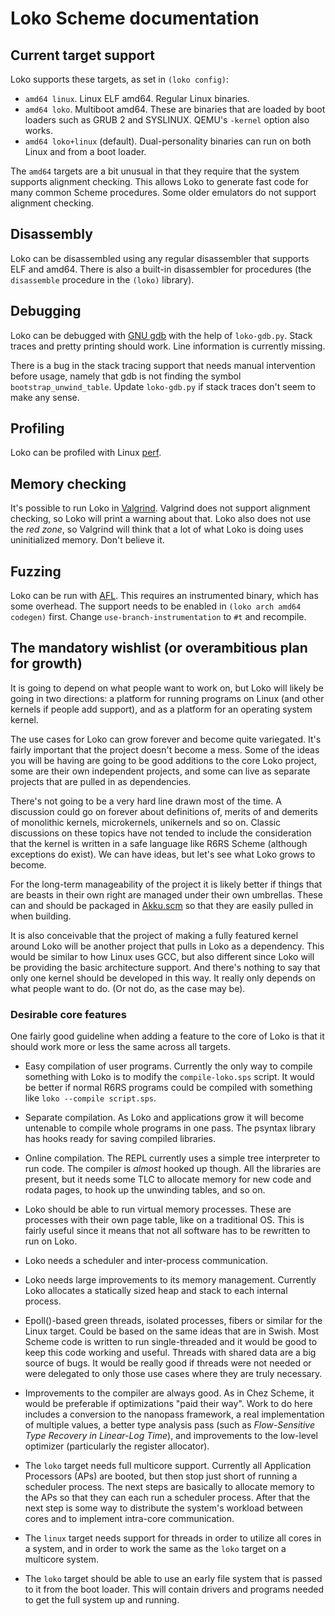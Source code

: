 # Loko Scheme documentation

## Current target support

Loko supports these targets, as set in `(loko config)`:

* `amd64 linux`. Linux ELF amd64. Regular Linux binaries.
* `amd64 loko`. Multiboot amd64. These are binaries that are loaded
  by boot loaders such as GRUB 2 and SYSLINUX. QEMU's `-kernel` option
  also works.
* `amd64 loko+linux` (default). Dual-personality binaries can run
  on both Linux and from a boot loader.

The `amd64` targets are a bit unusual in that they require that the
system supports alignment checking. This allows Loko to generate fast
code for many common Scheme procedures. Some older emulators do not
support alignment checking.

## Disassembly

Loko can be disassembled using any regular disassembler that supports
ELF and amd64. There is also a built-in disassembler for procedures
(the `disassemble` procedure in the `(loko)` library).

## Debugging

Loko can be debugged with [GNU gdb][gdb] with the help of
`loko-gdb.py`. Stack traces and pretty printing should work. Line
information is currently missing.

There is a bug in the stack tracing support that needs manual
intervention before usage, namely that gdb is not finding the symbol
`bootstrap_unwind_table`. Update `loko-gdb.py` if stack traces don't
seem to make any sense.

 [gdb]: https://www.gnu.org/software/gdb/

## Profiling

Loko can be profiled with Linux [perf][perf].

 [perf]: https://perf.wiki.kernel.org/index.php/Main_Page

## Memory checking

It's possible to run Loko in [Valgrind][valgrind]. Valgrind does not
support alignment checking, so Loko will print a warning about that.
Loko also does not use the *red zone*, so Valgrind will think that a
lot of what Loko is doing uses uninitialized memory. Don't believe it.

 [valgrind]: http://valgrind.org/

## Fuzzing

Loko can be run with [AFL][afl]. This requires an instrumented binary,
which has some overhead. The support needs to be enabled in `(loko
arch amd64 codegen)` first. Change `use-branch-instrumentation` to
`#t` and recompile.

 [afl]: http://lcamtuf.coredump.cx/afl/

## The mandatory wishlist (or overambitious plan for growth)

It is going to depend on what people want to work on, but Loko will
likely be going in two directions: a platform for running programs on
Linux (and other kernels if people add support), and as a platform for
an operating system kernel.

The use cases for Loko can grow forever and become quite variegated.
It's fairly important that the project doesn't become a mess. Some of
the ideas you will be having are going to be good additions to the
core Loko project, some are their own independent projects, and some
can live as separate projects that are pulled in as dependencies.

There's not going to be a very hard line drawn most of the time. A
discussion could go on forever about definitions of, merits of and
demerits of monolithic kernels, microkernels, unikernels and so on.
Classic discussions on these topics have not tended to include the
consideration that the kernel is written in a safe language like R6RS
Scheme (although exceptions do exist). We can have ideas, but let's
see what Loko grows to become.

For the long-term manageability of the project it is likely better if
things that are beasts in their own right are managed under their own
umbrellas. These can and should be packaged
in [Akku.scm](https://akkuscm.org/) so that they are easily pulled
in when building.

It is also conceivable that the project of making a fully featured
kernel around Loko will be another project that pulls in Loko as a
dependency. This would be similar to how Linux uses GCC, but also
different since Loko will be providing the basic architecture support.
And there's nothing to say that only one kernel should be developed in
this way. It really only depends on what people want to do. (Or not
do, as the case may be).

### Desirable core features

One fairly good guideline when adding a feature to the core of Loko is
that it should work more or less the same across all targets.

* Easy compilation of user programs. Currently the only way to compile
  something with Loko is to modify the `compile-loko.sps` script. It
  would be better if normal R6RS programs could be compiled with
  something like `loko --compile script.sps`.

* Separate compilation. As Loko and applications grow it will become
  untenable to compile whole programs in one pass. The psyntax library
  has hooks ready for saving compiled libraries.

* Online compilation. The REPL currently uses a simple tree
  interpreter to run code. The compiler is *almost* hooked up though.
  All the libraries are present, but it needs some TLC to allocate
  memory for new code and rodata pages, to hook up the unwinding
  tables, and so on.

* Loko should be able to run virtual memory processes. These are
  processes with their own page table, like on a traditional OS. This
  is fairly useful since it means that not all software has to be
  rewritten to run on Loko.

* Loko needs a scheduler and inter-process communication.

* Loko needs large improvements to its memory management. Currently
  Loko allocates a statically sized heap and stack to each internal
  process.

* Epoll()-based green threads, isolated processes, fibers or similar
  for the Linux target. Could be based on the same ideas that are in
  Swish. Most Scheme code is written to run single-threaded and it
  would be good to keep this code working and useful. Threads with
  shared data are a big source of bugs. It would be really good if
  threads were not needed or were delegated to only those use cases
  where they are truly necessary.

* Improvements to the compiler are always good. As in Chez Scheme, it
  would be preferable if optimizations "paid their way". Work to do
  here includes a conversion to the nanopass framework, a real
  implementation of multiple values, a better type analysis pass (such
  as _Flow-Sensitive Type Recovery in Linear-Log Time_), and
  improvements to the low-level optimizer (particularly the register
  allocator).

* The `loko` target needs full multicore support. Currently all
  Application Processors (APs) are booted, but then stop just short of
  running a scheduler process. The next steps are basically to
  allocate memory to the APs so that they can each run a scheduler
  process. After that the next step is some way to distribute the
  system's workload between cores and to implement intra-core
  communication.

* The `linux` target needs support for threads in order to utilize all
  cores in a system, and in order to work the same as the `loko`
  target on a multicore system.

* The `loko` target should be able to use an early file system that is
  passed to it from the boot loader. This will contain drivers and
  programs needed to get the full system up and running.
